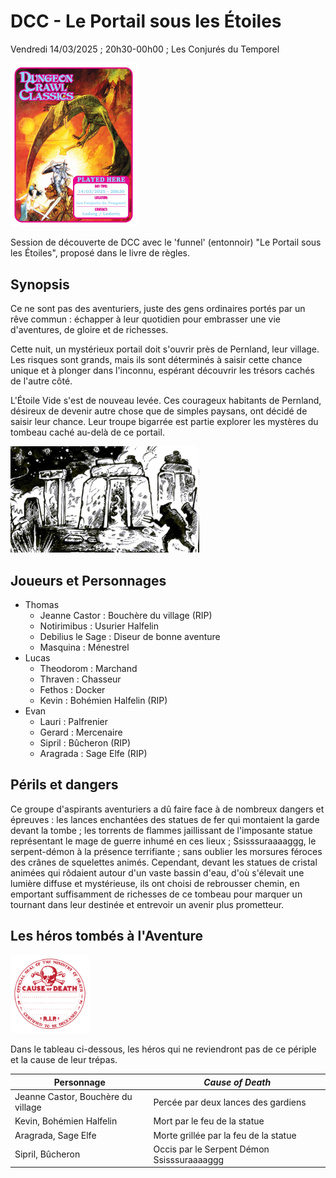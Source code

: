 
# DCC - Le Portail sous les &Eacute;toiles

Vendredi 14/03/2025 ; 20h30-00h00 ; Les Conjurés du Temporel

[<img alt="dcc-played-here-1" title ="DCC RPG played here 2025/03/14" src="./assets/DCC-Played-Here-2025-03-14_r1.jpg" class="center" width="40%">](./assets/DCC-Played-Here-2025-03-14_r1.jpg)

Session de découverte de DCC avec le 'funnel' (entonnoir) "Le Portail sous les &Eacute;toiles", proposé dans le livre de règles.

## Synopsis

Ce ne sont pas des aventuriers, juste des gens ordinaires portés par un rêve commun : échapper à leur quotidien pour embrasser une vie d'aventures, de gloire et de richesses.

 Cette nuit, un mystérieux portail doit s'ouvrir près de Pernland, leur village. Les risques sont grands, mais ils sont déterminés à saisir cette chance unique et à plonger dans l'inconnu, espérant découvrir les trésors cachés de l'autre côté. 
 
 L'Étoile Vide s'est de nouveau levée. Ces courageux habitants de Pernland, désireux de devenir autre chose que de simples paysans, ont décidé de saisir leur chance. Leur troupe bigarrée est partie explorer les mystères du tombeau caché au-delà de ce portail.

[<img alt="dcc-played-here-2" title ="DCC RPG played here 2025/03/31" src="./assets/the-portal_r.jpg" class="center" width="60%">](./assets/the-portal_r.jpg)

## Joueurs et Personnages

- Thomas 
    - Jeanne Castor : Bouchère du village (RIP)
    - Notirimibus : Usurier Halfelin
    - Debilius le Sage : Diseur de bonne aventure
    - Masquina : Ménestrel
- Lucas 
    - Theodorom : Marchand 
    - Thraven : Chasseur
    - Fethos : Docker
    - Kevin : Bohémien Halfelin (RIP)
- Evan
    - Lauri : Palfrenier
    - Gerard : Mercenaire
    - Sipril : Bûcheron (RIP)
    - Aragrada : Sage Elfe (RIP)

## Périls et dangers

Ce groupe d'aspirants aventuriers a dû faire face à de nombreux dangers et épreuves : les lances enchantées des statues de fer qui montaient la garde devant la tombe ; les torrents de flammes jaillissant de l'imposante statue représentant le mage de guerre inhumé en ces lieux ; Ssisssuraaaaggg, le serpent-démon à la présence terrifiante ; sans oublier les morsures féroces des crânes de squelettes animés. Cependant, devant les statues de cristal animées qui rôdaient autour d'un vaste bassin d'eau, d'où s'élevait une lumière diffuse et mystérieuse, ils ont choisi de rebrousser chemin, en emportant suffisamment de richesses de ce tombeau pour marquer un tournant dans leur destinée et entrevoir un avenir plus prometteur.

## Les héros tombés à l'Aventure

<img alt="cause-death-stamp" title ="Cause of Death Stamp" src="./assets/cause-of-death-1.png" class="center" width="25%">

Dans le tableau ci-dessous, les héros qui ne reviendront pas de ce périple et la cause de leur trépas.

| Personnage | _Cause of Death_ |
| --- | --- |
| Jeanne Castor, Bouchère du village | Percée par deux lances des gardiens |
| Kevin, Bohémien Halfelin | Mort par le feu de la statue  |
| Aragrada, Sage Elfe | Morte grillée par la feu de la statue | 
| Sipril, Bûcheron | Occis par le Serpent Démon Ssisssuraaaaggg |